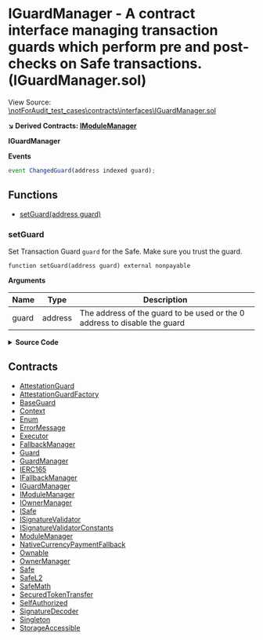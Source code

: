 # IGuardManager - A contract interface managing transaction guards which perform pre and post-checks on Safe transactions. (IGuardManager.sol)

View Source: [\notForAudit_test_cases\contracts\interfaces\IGuardManager.sol](..\notForAudit_test_cases\contracts\interfaces\IGuardManager.sol)

**↘ Derived Contracts: [IModuleManager](IModuleManager.md)**

**IGuardManager**

**Events**

```js
event ChangedGuard(address indexed guard);
```

## Functions

- [setGuard(address guard)](#setguard)

### setGuard

Set Transaction Guard `guard` for the Safe. Make sure you trust the guard.

```solidity
function setGuard(address guard) external nonpayable
```

**Arguments**

| Name        | Type           | Description  |
| ------------- |------------- | -----|
| guard | address | The address of the guard to be used or the 0 address to disable the guard | 

<details>
	<summary><strong>Source Code</strong></summary>

```javascript
tion setGuard(address guard) external;
}

```
</details>

## Contracts

* [AttestationGuard](AttestationGuard.md)
* [AttestationGuardFactory](AttestationGuardFactory.md)
* [BaseGuard](BaseGuard.md)
* [Context](Context.md)
* [Enum](Enum.md)
* [ErrorMessage](ErrorMessage.md)
* [Executor](Executor.md)
* [FallbackManager](FallbackManager.md)
* [Guard](Guard.md)
* [GuardManager](GuardManager.md)
* [IERC165](IERC165.md)
* [IFallbackManager](IFallbackManager.md)
* [IGuardManager](IGuardManager.md)
* [IModuleManager](IModuleManager.md)
* [IOwnerManager](IOwnerManager.md)
* [ISafe](ISafe.md)
* [ISignatureValidator](ISignatureValidator.md)
* [ISignatureValidatorConstants](ISignatureValidatorConstants.md)
* [ModuleManager](ModuleManager.md)
* [NativeCurrencyPaymentFallback](NativeCurrencyPaymentFallback.md)
* [Ownable](Ownable.md)
* [OwnerManager](OwnerManager.md)
* [Safe](Safe.md)
* [SafeL2](SafeL2.md)
* [SafeMath](SafeMath.md)
* [SecuredTokenTransfer](SecuredTokenTransfer.md)
* [SelfAuthorized](SelfAuthorized.md)
* [SignatureDecoder](SignatureDecoder.md)
* [Singleton](Singleton.md)
* [StorageAccessible](StorageAccessible.md)
